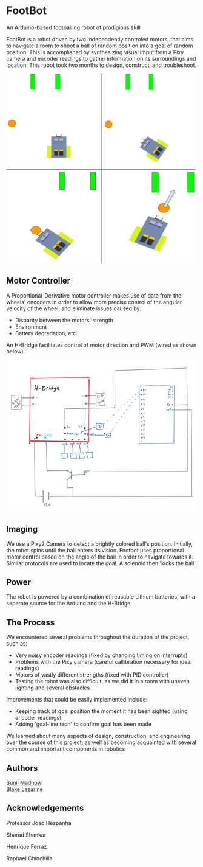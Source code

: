 # FootBot
An Arduino-based footballing robot of prodigious skill

FootBot is a robot driven by two independently controled motors, that aims to navigate a room to shoot a ball of random position into a goal of random position. This is accomplished by synthesizing visual imput from a Pixy camera and encoder readings to gather information on its surroundings and location. This robot took two months to design, construct, and troubleshoot.

<img src = "docs/im1.png" height = 500 width = 500>

## Motor Controller

A Proportional-Derivative motor controller makes use of data from the wheels' encoders in order to allow more precise control of the angular velocity of the wheel, and eliminate issues caused by:
* Disparity between the motors' strength
* Environment
* Battery degredation, etc.

An H-Bridge facilitates control of motor direction and PWM (wired as shown below).

<img src = "docs/im2.png" height = 400 width = 600>

## Imaging

We use a Pixy2 Camera to detect a brightly colored ball's position. Initially, the robot spins until the ball enters its vision. Footbot uses proportional motor control based on the angle of the ball in order to navigate towards it. Similar protocols are used to locate the goal. <? Ultrasonic sensors ensure the robot is within 'shooting range' of the goal ?> A solenoid then 'kicks the ball.'

## Power

The robot is powered by a combination of reusable Lithium batteries, with a seperate source for the Arduino and the H-Bridge

## The Process

We encountered several problems throughout the duration of the project, such as:
* Very noisy encoder readings (fixed by changing timing on interrupts)
* Problems with the Pixy camera (careful callibration necessary for ideal readings)
* Motors of vastly different strengths (fixed with PID controller)
* Testing the robot was also difficult, as we did it in a room with uneven lighting and several obstacles.

Improvements that could be easily implemented include:
* Keeping track of goal position the moment it has been sighted (using encoder readings)
* Adding 'goal-line tech' to confirm goal has been made

We learned about many aspects of design, construction, and engineering over the course of this project, as well as becoming acquainted with several common and important components in robotics

## Authors

[Sunil Madhow](https://github.com/SunilMadhow) <br/>
[Blake Lazarine](https://github.com/BlakeLazarine)

## Acknowledgements

Professor Joao Hespanha

Sharad Shankar

Henrique Ferraz

Raphael Chinchilla


